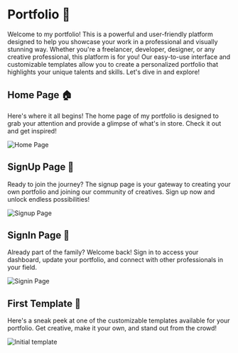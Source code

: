 # Portfolio 🚀

Welcome to my portfolio! This is a powerful and user-friendly platform designed to help you showcase your work in a professional and visually stunning way. Whether you're a freelancer, developer, designer, or any creative professional, this platform is for you! Our easy-to-use interface and customizable templates allow you to create a personalized portfolio that highlights your unique talents and skills. Let's dive in and explore!

## Home Page 🏠
Here's where it all begins! The home page of my portfolio is designed to grab your attention and provide a glimpse of what's in store. Check it out and get inspired!

![Home Page](https://github.com/WissemHammami009/portfolio/assets/44125202/3bca4fd9-ec98-49c4-8720-bd95f69e1bd9)

## SignUp Page 📝
Ready to join the journey? The signup page is your gateway to creating your own portfolio and joining our community of creatives. Sign up now and unlock endless possibilities!

![Signup Page](https://github.com/WissemHammami009/portfolio/assets/44125202/f42d9f2a-8aa1-4611-a9a4-f7df93601d0e
)

## SignIn Page 🔐
Already part of the family? Welcome back! Sign in to access your dashboard, update your portfolio, and connect with other professionals in your field.

![Signin Page](https://github.com/WissemHammami009/portfolio/assets/44125202/1c58e61b-64ce-47c1-ad52-45a478fa719b)

## First Template 🎨
Here's a sneak peek at one of the customizable templates available for your portfolio. Get creative, make it your own, and stand out from the crowd!

![Initial template](https://github.com/WissemHammami009/portfolio/assets/44125202/b7e7e151-2d52-4d68-9269-92e3b864d824)

